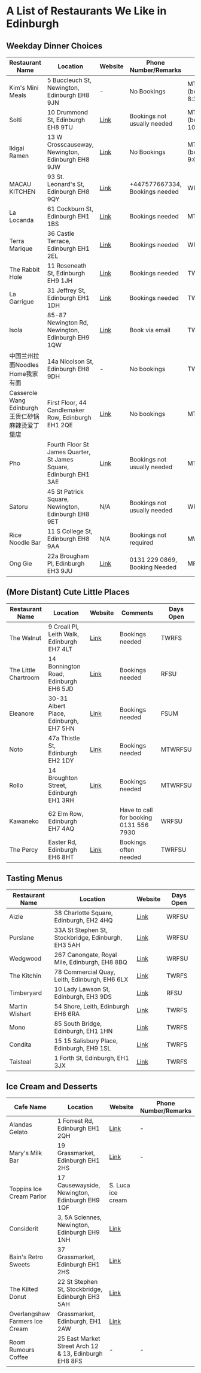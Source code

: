 # A List of Restaurants We Like in Edinburgh

## Weekday Dinner Choices
| Restaurant Name | Location | Website | Phone Number/Remarks | Days Open |
|-----------------|----------|---------|----------------------|-----------|
| Kim's Mini Meals| 5 Buccleuch St, Newington, Edinburgh EH8 9JN | - | No Bookings | MTWRFS (before 8:30) |
| Solti           | 10 Drummond St, Edinburgh EH8 9TU | [Link](https://solti.co.uk/) | Bookings not usually needed | MTWRFSU (before 10:00) |
| Ikigai Ramen    | 13 W Crosscauseway, Newington, Edinburgh EH8 9JW | [Link](https://www.ikigairamen.co.uk/) | No Bookings | MTWRFSU (before 9:00) |
| MACAU KITCHEN   | 93 St. Leonard's St, Edinburgh EH8 9QY | [Link](http://www.macaukitchen.uk/) | +447577667334, Bookings needed | WRFSU |
| La Locanda      | 61 Cockburn St, Edinburgh EH1 1BS | [Link](http://www.lalocandaedinburgh.co.uk/) | Bookings needed | MTWRFSU |
| Terra Marique   | 36 Castle Terrace, Edinburgh EH1 2EL | [Link](http://terra-marique.co.uk/) | Bookings needed | WRFSU |
| The Rabbit Hole | 11 Roseneath St, Edinburgh EH9 1JH | [Link](https://therabbitholerestaurant.com/#set-menu) | Bookings needed | TWRFS |
| La Garrigue | 31 Jeffrey St, Edinburgh EH1 1DH | [Link](https://www.lagarrigue.co.uk/) | Bookings needed |  TWRFS |
| Isola | 85-87 Newington Rd, Newington, Edinburgh EH9 1QW | [Link](https://www.ristoranteisola.co.uk/) | Book via email | TWRFSU |
| 中国兰州拉面Noodles Home我家有面 | 14a Nicolson St, Edinburgh EH8 9DH | - | No bookings | TWRFSU |
| Casserole Wang Edinburgh 王贵仁砂锅麻辣烫爱丁堡店 | First Floor, 44 Candlemaker Row, Edinburgh EH1 2QE | [Link](https://www.mrwanghotpot.co.uk/) | No bookings | MTWRFSU |
| Pho | Fourth Floor St James Quarter, St James Square, Edinburgh EH1 3AE | [Link](https://www.phocafe.co.uk/) | Bookings not usually needed | MTWRFSU |
| Satoru | 45 St Patrick Square, Newington, Edinburgh EH8 9ET | N/A | Bookings not usually needed | WRFSU |
| Rice Noodle Bar | 11 S College St, Edinburgh EH8 9AA | N/A | Bookings not required | MWRFSU |
| Ong Gie | 22a Brougham Pl, Edinburgh EH3 9JU | [Link](https://www.onggiedinburgh.com/)| 0131 229 0869, Booking Needed | MRFSU |

## (More Distant) Cute Little Places
| Restaurant Name | Location | Website | Comments | Days Open |
|-----------------|----------|---------|----------|-----------|
| The Walnut      | 9 Croall Pl, Leith Walk, Edinburgh EH7 4LT | [Link](https://thewalnutedinburgh.co.uk) | Bookings needed | TWRFS |
| The Little Chartroom | 14 Bonnington Road, Edinburgh EH6 5JD | [Link](https://www.thelittlechartroom.com/) | Bookings needed | RFSU |
| Eleanore | 30-31 Albert Place, Edinburgh, EH7 5HN | [Link](https://eleanore.uk) | Bookings needed | FSUM |
| Noto | 47a Thistle St, Edinburgh EH2 1DY | [Link](https://notoedinburgh.co.uk/) | Bookings needed | MTWRFSU |
| Rollo | 14 Broughton Street, Edinburgh EH1 3RH | [Link](https://www.barrollo.com) | Bookings needed | MTWRFSU |
| Kawaneko | 62 Elm Row, Edinburgh EH7 4AQ | | Have to call for booking 0131 556 7930 | WRFSU |
| The Percy | Easter Rd, Edinburgh EH6 8HT | [Link](http://thepercy.pl) | Bookings often needed | TWRFSU |

## Tasting Menus
| Restaurant Name | Location | Website | Days Open |
|-----------------|----------|---------|-----------|
| Aizle           | 38 Charlotte Square, Edinburgh, EH2 4HQ | [Link](https://aizle.co.uk/) | WRFSU |
| Purslane        | 33A St Stephen St, Stockbridge, Edinburgh, EH3 5AH | [Link](https://purslanerestaurant.co.uk/) | WRFSU |
| Wedgwood  | 267 Canongate, Royal Mile, Edinburgh, EH8 8BQ | [Link](https://www.wedgwoodtherestaurant.co.uk/) | WRFSU |
| The Kitchin | 78 Commercial Quay, Leith, Edinburgh, EH6 6LX | [Link](https://thekitchin.com) | TWRFS |
| Timberyard | 10 Lady Lawson St, Edinburgh, EH3 9DS | [Link](https://www.timberyard.co/) | RFSU |
| Martin Wishart |  54 Shore, Leith, Edinburgh EH6 6RA | [Link](https://restaurantmartinwishart.co.uk/) | TWRFS | 
| Mono | 85 South Bridge, Edinburgh, EH1 1HN | [Link](https://www.monorestaurant.co.uk/) | TWRFS |
| Condita | 15 15 Salisbury Place, Edinburgh, EH9 1SL | [Link](https://www.condita.co.uk/) | TWRFS |
| Taisteal | 1 Forth St, Edinburgh, EH1 3JX | [Link](https://www.taisteal.co.uk/) | TWRFS |


## Ice Cream and Desserts
| Cafe Name | Location | Website | Phone Number/Remarks |
|-----------|----------|---------|----------------------|
| Alandas Gelato | 1 Forrest Rd, Edinburgh EH1 2QH | [Link](https://alandas.co.uk/) | - |
| Mary's Milk Bar| 19 Grassmarket, Edinburgh EH1 2HS | [Link](http://www.marysmilkbar.com/) | - |
| Toppins Ice Cream Parlor | 17 Causewayside, Newington, Edinburgh EH9 1QF | S. Luca ice cream |
| Considerit | 3, 5A Sciennes, Newington, Edinburgh EH9 1NH | [Link](https://www.consideritchocolate.com/) |
| Bain's Retro Sweets | 37 Grassmarket, Edinburgh EH1 2HS | [Link](https://www.bainsretrosweets.co.uk/site/) |
| The Kilted Donut | 22 St Stephen St, Stockbridge, Edinburgh EH3 5AH | [Link](https://www.kilteddonut.com/) |
| Overlangshaw Farmers Ice Cream | Grassmarket, Edinburgh, EH1 2AW | [Link](https://www.overlangshawfarm.co.uk/) |
| Room Rumours Coffee | 25 East Market Street Arch 12 & 13, Edinburgh EH8 8FS | - | - |
